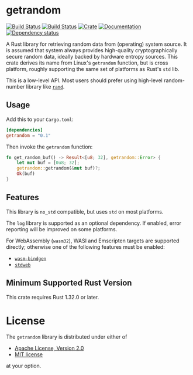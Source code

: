 # getrandom

[![Build Status](https://travis-ci.org/rust-random/getrandom.svg?branch=master)](https://travis-ci.org/rust-random/getrandom)
[![Build Status](https://ci.appveyor.com/api/projects/status/github/rust-random/getrandom?svg=true)](https://ci.appveyor.com/project/rust-random/getrandom)
[![Crate](https://img.shields.io/crates/v/getrandom.svg)](https://crates.io/crates/getrandom)
[![Documentation](https://docs.rs/getrandom/badge.svg)](https://docs.rs/getrandom)
[![Dependency status](https://deps.rs/repo/github/rust-random/getrandom/status.svg)](https://deps.rs/repo/github/rust-random/getrandom)


A Rust library for retrieving random data from (operating) system source. It is
assumed that system always provides high-quality cryptographically secure random
data, ideally backed by hardware entropy sources. This crate derives its name
from Linux's `getrandom` function, but is cross platform, roughly supporting
the same set of platforms as Rust's `std` lib.

This is a low-level API. Most users should prefer using high-level random-number
library like [`rand`].

[`rand`]: https://crates.io/crates/rand


## Usage

Add this to your `Cargo.toml`:

```toml
[dependencies]
getrandom = "0.1"
```

Then invoke the `getrandom` function:

```rust
fn get_random_buf() -> Result<[u8; 32], getrandom::Error> {
    let mut buf = [0u8; 32];
    getrandom::getrandom(&mut buf)?;
    Ok(buf)
}
```

## Features

This library is `no_std` compatible, but uses `std` on most platforms.

The `log` library is supported as an optional dependency. If enabled, error
reporting will be improved on some platforms.

For WebAssembly (`wasm32`), WASI and Emscripten targets are supported directly; otherwise
one of the following features must be enabled:

-   [`wasm-bindgen`](https://crates.io/crates/wasm_bindgen)
-   [`stdweb`](https://crates.io/crates/stdweb)

## Minimum Supported Rust Version

This crate requires Rust 1.32.0 or later.


# License

The `getrandom` library is distributed under either of

 * [Apache License, Version 2.0](LICENSE-APACHE)
 * [MIT license](LICENSE-MIT)

at your option.

